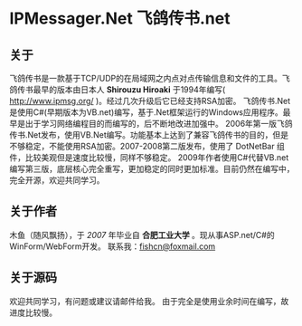 # IPMessager.Net 飞鸽传书.net #

## 关于 ##
飞鸽传书是一款基于TCP/UDP的在局域网之内点对点传输信息和文件的工具。飞鸽传书最早的版本由日本人 **Shirouzu Hiroaki** 于1994年编写( http://www.ipmsg.org/ )。经过几次升级后它已经支持RSA加密。
飞鸽传书.Net 是使用C#(早期版本为VB.net)编写，基于.Net框架运行的Windows应用程序。最早是出于学习网络编程目的而编写的，后不断地改进加强中。
2006年第一版飞鸽传书.Net发布，使用VB.Net编写。功能基本上达到了兼容飞鸽传书的目的，但是不够稳定，不能使用RSA加密。2007-2008第二版发布，使用了 DotNetBar 组件，比较美观但是速度比较慢，同样不够稳定。
2009年作者使用C#代替VB.net编写第三版，底层核心完全重写，更加稳定的同时更加标准。目前仍然在编写中，完全开源，欢迎共同学习。

## 关于作者 ##
木鱼（随风飘扬），于 _2007_ 年毕业自 **合肥工业大学** 。现从事ASP.net/C#的WinForm/WebForm开发。
联系我：fishcn@foxmail.com

## 关于源码 ##
欢迎共同学习，有问题或建议请邮件给我。
由于完全是使用业余时间在编写，故进度比较慢。